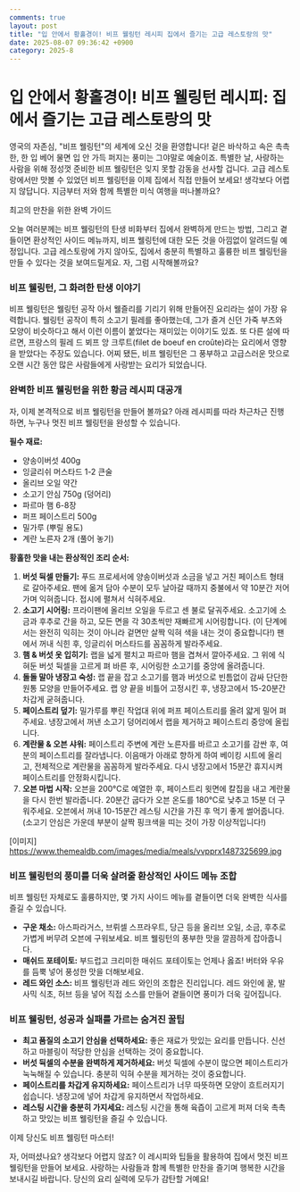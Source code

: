 ```yaml
---
comments: true
layout: post
title: "입 안에서 황홀경이! 비프 웰링턴 레시피 집에서 즐기는 고급 레스토랑의 맛"
date: 2025-08-07 09:36:42 +0900
category: 2025-8
---
```


# 입 안에서 황홀경이! 비프 웰링턴 레시피: 집에서 즐기는 고급 레스토랑의 맛

영국의 자존심, "비프 웰링턴"의 세계에 오신 것을 환영합니다! 겉은 바삭하고 속은 촉촉한, 한 입 베어 물면 입 안 가득 퍼지는 풍미는 그야말로 예술이죠. 특별한 날, 사랑하는 사람을 위해 정성껏 준비한 비프 웰링턴은 잊지 못할 감동을 선사할 겁니다. 고급 레스토랑에서만 맛볼 수 있었던 비프 웰링턴을 이제 집에서 직접 만들어 보세요! 생각보다 어렵지 않답니다. 지금부터 저와 함께 특별한 미식 여행을 떠나볼까요?

최고의 만찬을 위한 완벽 가이드

오늘 여러분께는 비프 웰링턴의 탄생 비화부터 집에서 완벽하게 만드는 방법, 그리고 곁들이면 환상적인 사이드 메뉴까지, 비프 웰링턴에 대한 모든 것을 아낌없이 알려드릴 예정입니다. 고급 레스토랑에 가지 않아도, 집에서 충분히 특별하고 훌륭한 비프 웰링턴을 만들 수 있다는 것을 보여드릴게요. 자, 그럼 시작해볼까요?

### 비프 웰링턴, 그 화려한 탄생 이야기

비프 웰링턴은 웰링턴 공작 아서 웰즐리를 기리기 위해 만들어진 요리라는 설이 가장 유력합니다. 웰링턴 공작이 특히 소고기 필레를 좋아했는데, 그가 즐겨 신던 가죽 부츠와 모양이 비슷하다고 해서 이런 이름이 붙었다는 재미있는 이야기도 있죠. 또 다른 설에 따르면, 프랑스의 필레 드 뵈프 앙 크루트(filet de boeuf en croûte)라는 요리에서 영향을 받았다는 주장도 있습니다. 어찌 됐든, 비프 웰링턴은 그 풍부하고 고급스러운 맛으로 오랜 시간 동안 많은 사람들에게 사랑받는 요리가 되었습니다.

### 완벽한 비프 웰링턴을 위한 황금 레시피 대공개

자, 이제 본격적으로 비프 웰링턴을 만들어 볼까요? 아래 레시피를 따라 차근차근 진행하면, 누구나 멋진 비프 웰링턴을 완성할 수 있습니다.

**필수 재료:**

*   양송이버섯 400g
*   잉글리쉬 머스타드 1-2 큰술
*   올리브 오일 약간
*   소고기 안심 750g (덩어리)
*   파르마 햄 6-8장
*   퍼프 페이스트리 500g
*   밀가루 (뿌릴 용도)
*   계란 노른자 2개 (풀어 놓기)

**황홀한 맛을 내는 환상적인 조리 순서:**

1.  **버섯 뒥셀 만들기:** 푸드 프로세서에 양송이버섯과 소금을 넣고 거친 페이스트 형태로 갈아주세요. 팬에 옮겨 담아 수분이 모두 날아갈 때까지 중불에서 약 10분간 저어가며 익혀줍니다. 접시에 펼쳐서 식혀주세요.
2.  **소고기 시어링:** 프라이팬에 올리브 오일을 두르고 센 불로 달궈주세요. 소고기에 소금과 후추로 간을 하고, 모든 면을 각 30초씩만 재빠르게 시어링합니다. (이 단계에서는 완전히 익히는 것이 아니라 겉면만 살짝 익혀 색을 내는 것이 중요합니다!) 팬에서 꺼내 식힌 후, 잉글리쉬 머스타드를 꼼꼼하게 발라주세요.
3.  **햄 & 버섯 옷 입히기:** 랩을 넓게 펼치고 파르마 햄을 겹쳐서 깔아주세요. 그 위에 식혀둔 버섯 뒥셀을 고르게 펴 바른 후, 시어링한 소고기를 중앙에 올려줍니다.
4.  **돌돌 말아 냉장고 숙성:** 랩 끝을 잡고 소고기를 햄과 버섯으로 빈틈없이 감싸 단단한 원통 모양을 만들어주세요. 랩 양 끝을 비틀어 고정시킨 후, 냉장고에서 15-20분간 차갑게 굳혀줍니다.
5.  **페이스트리 덮기:** 밀가루를 뿌린 작업대 위에 퍼프 페이스트리를 올려 얇게 밀어 펴주세요. 냉장고에서 꺼낸 소고기 덩어리에서 랩을 제거하고 페이스트리 중앙에 올립니다.
6.  **계란물 & 오븐 샤워:** 페이스트리 주변에 계란 노른자를 바르고 소고기를 감싼 후, 여분의 페이스트리를 잘라냅니다. 이음매가 아래로 향하게 하여 베이킹 시트에 올리고, 전체적으로 계란물을 꼼꼼하게 발라주세요. 다시 냉장고에서 15분간 휴지시켜 페이스트리를 안정화시킵니다.
7.  **오븐 마법 시작:** 오븐을 200°C로 예열한 후, 페이스트리 윗면에 칼집을 내고 계란물을 다시 한번 발라줍니다. 20분간 굽다가 오븐 온도를 180°C로 낮추고 15분 더 구워주세요. 오븐에서 꺼내 10-15분간 레스팅 시간을 가진 후 먹기 좋게 썰어줍니다. (소고기 안심은 가운데 부분이 살짝 핑크색을 띠는 것이 가장 이상적입니다!)

[이미지]
https://www.themealdb.com/images/media/meals/vvpprx1487325699.jpg

### 비프 웰링턴의 풍미를 더욱 살려줄 환상적인 사이드 메뉴 조합

비프 웰링턴 자체로도 훌륭하지만, 몇 가지 사이드 메뉴를 곁들이면 더욱 완벽한 식사를 즐길 수 있습니다.

*   **구운 채소:** 아스파라거스, 브뤼셀 스프라우트, 당근 등을 올리브 오일, 소금, 후추로 가볍게 버무려 오븐에 구워보세요. 비프 웰링턴의 풍부한 맛을 깔끔하게 잡아줍니다.
*   **매쉬드 포테이토:** 부드럽고 크리미한 매쉬드 포테이토는 언제나 옳죠! 버터와 우유를 듬뿍 넣어 풍성한 맛을 더해보세요.
*   **레드 와인 소스:** 비프 웰링턴과 레드 와인의 조합은 진리입니다. 레드 와인에 꿀, 발사믹 식초, 허브 등을 넣어 직접 소스를 만들어 곁들이면 풍미가 더욱 깊어집니다.

### 비프 웰링턴, 성공과 실패를 가르는 숨겨진 꿀팁

*   **최고 품질의 소고기 안심을 선택하세요:** 좋은 재료가 맛있는 요리를 만듭니다. 신선하고 마블링이 적당한 안심을 선택하는 것이 중요합니다.
*   **버섯 뒥셀의 수분을 완벽하게 제거하세요:** 버섯 뒥셀에 수분이 많으면 페이스트리가 눅눅해질 수 있습니다. 충분히 익혀 수분을 제거하는 것이 중요합니다.
*   **페이스트리를 차갑게 유지하세요:** 페이스트리가 너무 따뜻하면 모양이 흐트러지기 쉽습니다. 냉장고에 넣어 차갑게 유지하면서 작업하세요.
*   **레스팅 시간을 충분히 가지세요:** 레스팅 시간을 통해 육즙이 고르게 퍼져 더욱 촉촉하고 맛있는 비프 웰링턴을 즐길 수 있습니다.

이제 당신도 비프 웰링턴 마스터!

자, 어떠셨나요? 생각보다 어렵지 않죠? 이 레시피와 팁들을 활용하여 집에서 멋진 비프 웰링턴을 만들어 보세요. 사랑하는 사람들과 함께 특별한 만찬을 즐기며 행복한 시간을 보내시길 바랍니다. 당신의 요리 실력에 모두가 감탄할 거예요!